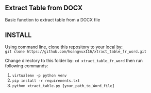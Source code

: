## Extract Table from DOCX
Basic function to extract table from a DOCX file  

## INSTALL
Using command line, clone this repository to your local by:  
```git clone https://github.com/hoangvux116/xtract_table_fr_word.git```

Change directory to this folder by: `cd xtract_table_fr_word` then run following commands:  
1. ```virtualenv -p python venv```  
2. ```pip install -r requirements.txt```  
3. ```python xtract_table.py [your_path_to_Word_file]```
